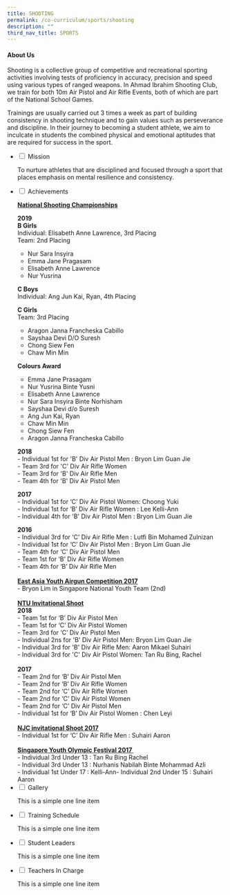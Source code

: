 ```yaml
---
title: SHOOTING
permalink: /co-curriculum/sports/shooting
description: ""
third_nav_title: SPORTS
---
```

<h4><strong>About Us</strong></h4>
<p>Shooting is a collective group of competitive and recreational sporting activities involving tests of proficiency in accuracy, precision and speed using various types of ranged weapons. In Ahmad Ibrahim Shooting Club, we train for both 10m Air Pistol and Air Rifle Events, both of which are part of the National School Games.</p>
<p>Trainings are usually carried out 3 times a week as part of building consistency in shooting technique and to gain values such as perseverance and discipline. In their journey to becoming a student athlete, we aim to inculcate in students the combined physical and emotional aptitudes that are required for success in the sport.</p>
<ul class="jekyllcodex_accordion">
<li><input id="accordion1" type="checkbox" /> <label for="accordion1">Mission</label>
<div>
<p>To nurture athletes that are disciplined and focused through a sport that places emphasis on mental resilience and consistency.</p>
</div>
</li>
<li><input id="accordion3" type="checkbox" /> <label for="accordion3">Achievements</label>
<div>
<div>
<div>
<div>
<p><strong><u>National Shooting Championships</u></strong></p>
<p><strong>2019<br /></strong><strong>B Girls<br /></strong>Individual: Elisabeth Anne Lawrence, 3rd Placing<br />Team: 2nd Placing</p>
<ul>
<li>Nur Sara Insyira</li>
<li>Emma Jane Pragasam</li>
<li>Elisabeth Anne Lawrence</li>
<li>Nur Yusrina</li>
</ul>
<p><strong>C Boys<br /></strong>Individual: Ang Jun Kai, Ryan, 4th Placing</p>
<p><strong>C Girls</strong><br />Team: 3rd Placing</p>
<ul>
<li>Aragon Janna Francheska Cabillo</li>
<li>Sayshaa Devi D/O Suresh</li>
<li>Chong Siew Fen</li>
<li>Chaw Min Min</li>
</ul>
<p><strong>Colours Award</strong></p>
<ul>
<li>Emma Jane Prasagam</li>
<li>Nur Yusrina Binte Yusni</li>
<li>Elisabeth Anne Lawrence</li>
<li>Nur Sara Insyira Binte Norhisham</li>
<li>Sayshaa Devi d/o Suresh</li>
<li>Ang Jun Kai, Ryan</li>
<li>Chaw Min Min</li>
<li>Chong Siew Fen</li>
<li>Aragon Janna Francheska Cabillo</li>
</ul>
<p><strong>2018<br /></strong>- Individual 1st for 'B' Div Air Pistol Men :&nbsp;Bryon Lim Guan Jie<br />- Team 3rd for 'C' Div Air Rifle Women<br />- Team 3rd for 'B' Div Air Rifle Men<br />- Team 4th for 'B' Div Air Pistol Men</p>
<p><strong>2017<br /></strong>- Individual 1st for &lsquo;C&rsquo; Div Air Pistol Women: Choong Yuki <br />- Individual 1st for &lsquo;B&rsquo; Div Air Rifle Women : Lee Kelli-Ann <br />- Individual 4th for 'B' Div Air Pistol Men : Bryon Lim Guan Jie</p>
</div>
<div>
<div><strong>2016</strong></div>
<div>- Individual 3rd for &lsquo;C&rsquo; Div Air Rifle Men : Lutfi Bin Mohamed Zulnizan&nbsp;</div>
</div>
<div>- Individual 1st for &lsquo;C&rsquo; Div Air Pistol Men : Bryon Lim Guan Jie&nbsp;</div>
<div>- Team 4th for &lsquo;C&rsquo; Div Air Pistol Men</div>
<div>- Team 1st for &lsquo;B&rsquo; Div Air Rifle Women&nbsp;</div>
<div>- Team 4th for &lsquo;B&rsquo; Div Air Rifle Men</div>
<div>&nbsp;</div>
<div><strong><u>East Asia Youth Airgun Competition 2017</u></strong></div>
<div>- Bryon Lim in Singapore National Youth Team (2nd)</div>
<div>&nbsp;</div>
</div>
</div>
<div>
<div>
<div><strong><u>NTU Invitational Shoot</u><br /></strong></div>
<div><strong>2018</strong></div>
<div>
<div>- Team 1st for &lsquo;B&rsquo; Div Air Pistol Men&nbsp;</div>
<div>
<div>- Team 1st for &lsquo;C&rsquo; Div Air Pistol Women</div>
<div>
<div>- Team 3rd for &lsquo;C&rsquo; Div Air Pistol Men</div>
<div>- Individual 2ns for 'B' Div Air Pistol Men: Bryon Lim Guan Jie&nbsp;</div>
<div>- Individual 3rd for 'B' Div Air Rifle Men: Aaron Mikael Suhairi</div>
<div>- Individual 3rd for 'C' Div Air Pistol Women: Tan Ru Bing, Rachel</div>
<div>
<div>
<div>&nbsp;</div>
</div>
<div>
<div><strong>2017</strong></div>
</div>
</div>
</div>
</div>
</div>
<div>- Team 2nd for &lsquo;B&rsquo; Div Air Pistol Men&nbsp;</div>
<div>- Team 2nd for &lsquo;B&rsquo; Div Air Rifle Women&nbsp;</div>
<div>- Team 2nd for &lsquo;C&rsquo; Div Air Rifle Women</div>
<div>- Team 2nd for &lsquo;C&rsquo; Div Air Pistol Women</div>
<div>- Team 2nd for &lsquo;C&rsquo; Div Air Pistol Men</div>
<div>- Individual 1st for &lsquo;B&rsquo; Div Air Pistol Women : Chen Leyi</div>
<div>&nbsp;</div>
</div>
<div>
<div><strong><u>NJC invitational Shoot 2017<br /></u></strong>- Individual 1st for &lsquo;C&rsquo; Div Air Rifle Men : Suhairi Aaron</div>
<div>&nbsp;</div>
</div>
<div>
<div><strong><u>Singapore Youth Olympic Festival 2017&nbsp;<br /></u></strong></div>
<div>- Individual 3rd Under 13 : Tan Ru Bing Rachel&nbsp;</div>
<div>- Individual 3rd Under 13 : Nurhanis Nabilah Binte Mohammad Azli</div>
<div>- Individual 1st Under 17 : Kelli-Ann- Individual 2nd Under 15 : Suhairi Aaron</div>
</div>
</div>
</div>
</li>
<li><input id="accordion5" type="checkbox" /> <label for="accordion5">Gallery</label>
<div>
<p>This is a simple one line item</p>
</div>
</li>
<li><input id="accordion6" type="checkbox" /> <label for="accordion6">Training Schedule</label>
<div>
<p>This is a simple one line item</p>
</div>
</li>
<li><input id="accordion7" type="checkbox" /> <label for="accordion7">Student Leaders</label>
<div>
<p>This is a simple one line item</p>
</div>
</li>
<li><input id="accordion8" type="checkbox" /> <label for="accordion8">Teachers In Charge</label>
<div>
<p>This is a simple one line item</p>
</div>
</li>
</ul>